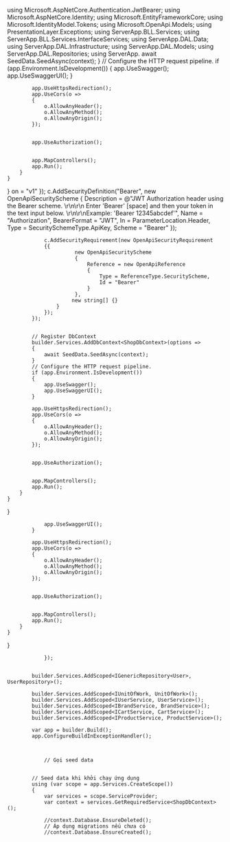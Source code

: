 
using Microsoft.AspNetCore.Authentication.JwtBearer;
using Microsoft.AspNetCore.Identity;
using Microsoft.EntityFrameworkCore;
using Microsoft.IdentityModel.Tokens;
using Microsoft.OpenApi.Models;
using PresentationLayer.Exceptions;
using ServerApp.BLL.Services;
using ServerApp.BLL.Services.InterfaceServices;
using ServerApp.DAL.Data;
using ServerApp.DAL.Infrastructure;
using ServerApp.DAL.Models;
using ServerApp.DAL.Repositories;
using ServerApp.
                await SeedData.SeedAsync(context);
            }
            // Configure the HTTP request pipeline.
            if (app.Environment.IsDevelopment())
            {
                app.UseSwagger();
                app.UseSwaggerUI();
            }

            app.UseHttpsRedirection();
            app.UseCors(o =>
            {
                o.AllowAnyHeader();
                o.AllowAnyMethod();
                o.AllowAnyOrigin();
            });


            app.UseAuthorization();


            app.MapControllers();
            app.Run();
        }
    }
}
on = "v1" });
                c.AddSecurityDefinition("Bearer", new OpenApiSecurityScheme
                {
                    Description = @"JWT Authorization header using the Bearer scheme. \r\n\r\n 
                      Enter 'Bearer' [space] and then your token in the text input below.
                      \r\n\r\nExample: 'Bearer 12345abcdef'",
                    Name = "Authorization",
                    BearerFormat = "JWT",
                    In = ParameterLocation.Header,
                    Type = SecuritySchemeType.ApiKey,
                    Scheme = "Bearer"
                });

                c.AddSecurityRequirement(new OpenApiSecurityRequirement
                {{
                          new OpenApiSecurityScheme
                          {
                              Reference = new OpenApiReference
                              {
                                  Type = ReferenceType.SecurityScheme,
                                  Id = "Bearer"
                              }
                          },
                         new string[] {}
                    }
                });
            });


            // Register DbContext
            builder.Services.AddDbContext<ShopDbContext>(options =>
            {
                await SeedData.SeedAsync(context);
            }
            // Configure the HTTP request pipeline.
            if (app.Environment.IsDevelopment())
            {
                app.UseSwagger();
                app.UseSwaggerUI();
            }

            app.UseHttpsRedirection();
            app.UseCors(o =>
            {
                o.AllowAnyHeader();
                o.AllowAnyMethod();
                o.AllowAnyOrigin();
            });


            app.UseAuthorization();


            app.MapControllers();
            app.Run();
        }
    }
}

                app.UseSwaggerUI();
            }

            app.UseHttpsRedirection();
            app.UseCors(o =>
            {
                o.AllowAnyHeader();
                o.AllowAnyMethod();
                o.AllowAnyOrigin();
            });


            app.UseAuthorization();


            app.MapControllers();
            app.Run();
        }
    }
}

                });


            builder.Services.AddScoped<IGenericRepository<User>, UserRepository>();

            builder.Services.AddScoped<IUnitOfWork, UnitOfWork>();
            builder.Services.AddScoped<IUserService, UserService>();
            builder.Services.AddScoped<IBrandService, BrandService>();
            builder.Services.AddScoped<ICartService, CartService>();
            builder.Services.AddScoped<IProductService, ProductService>();

            var app = builder.Build();
            app.ConfigureBuildInExceptionHandler();



                // Gọi seed data

                
            // Seed data khi khởi chạy ứng dụng
            using (var scope = app.Services.CreateScope())
            {
                var services = scope.ServiceProvider;
                var context = services.GetRequiredService<ShopDbContext>();

                //context.Database.EnsureDeleted();
                // Áp dụng migrations nếu chưa có
                //context.Database.EnsureCreated();